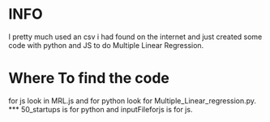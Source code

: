 # INFO

I pretty much used an csv i had found on the internet and just created some code with python and JS to do Multiple Linear Regression.

# Where To find the code

for js look in MRL.js and for python look for Multiple_Linear_regression.py. \*\*\* 50_startups is for python and inputFileforjs is for js.
